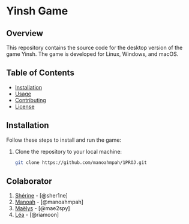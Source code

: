# Yinsh Game

## Overview
This repository contains the source code for the desktop version of the game Yinsh. The game is developed for Linux, Windows, and macOS.

## Table of Contents
- [Installation](#installation)
- [Usage](#usage)
- [Contributing](#contributing)
- [License](#license)

## Installation
Follow these steps to install and run the game:

1. Clone the repository to your local machine:
   ```bash
   git clone https://github.com/manoahmpah/1PROJ.git

## Colaborator
1. [Shérine](https://github.com/sher1ne) - [@sher1ne]
2. [Manoah](https://github.com/manoahmpah) - [@manoahmpah]
3. [Maëlys](https://github.com/mae2spy) - [@mae2spy]
4. [Léa](https://github.com/riamoon) - [@riamoon]
